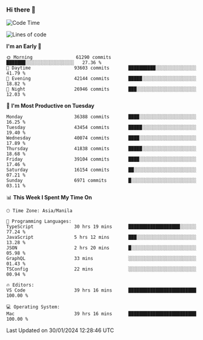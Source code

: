 ### Hi there 👋

<!--START_SECTION:waka-->
![Code Time](http://img.shields.io/badge/Code%20Time-4%2C819%20hrs%2019%20mins-blue)

![Lines of code](https://img.shields.io/badge/From%20Hello%20World%20I%27ve%20Written-105.5%20million%20lines%20of%20code-blue)

**I'm an Early 🐤** 

```text
🌞 Morning                61290 commits       ███████░░░░░░░░░░░░░░░░░░   27.36 % 
🌆 Daytime                93603 commits       ██████████░░░░░░░░░░░░░░░   41.79 % 
🌃 Evening                42144 commits       █████░░░░░░░░░░░░░░░░░░░░   18.82 % 
🌙 Night                  26946 commits       ███░░░░░░░░░░░░░░░░░░░░░░   12.03 % 
```
📅 **I'm Most Productive on Tuesday** 

```text
Monday                   36388 commits       ████░░░░░░░░░░░░░░░░░░░░░   16.25 % 
Tuesday                  43454 commits       █████░░░░░░░░░░░░░░░░░░░░   19.40 % 
Wednesday                40074 commits       ████░░░░░░░░░░░░░░░░░░░░░   17.89 % 
Thursday                 41838 commits       █████░░░░░░░░░░░░░░░░░░░░   18.68 % 
Friday                   39104 commits       ████░░░░░░░░░░░░░░░░░░░░░   17.46 % 
Saturday                 16154 commits       ██░░░░░░░░░░░░░░░░░░░░░░░   07.21 % 
Sunday                   6971 commits        █░░░░░░░░░░░░░░░░░░░░░░░░   03.11 % 
```


📊 **This Week I Spent My Time On** 

```text
🕑︎ Time Zone: Asia/Manila

💬 Programming Languages: 
TypeScript               30 hrs 19 mins      ███████████████████░░░░░░   77.24 % 
JavaScript               5 hrs 12 mins       ███░░░░░░░░░░░░░░░░░░░░░░   13.28 % 
JSON                     2 hrs 20 mins       █░░░░░░░░░░░░░░░░░░░░░░░░   05.98 % 
GraphQL                  33 mins             ░░░░░░░░░░░░░░░░░░░░░░░░░   01.43 % 
TSConfig                 22 mins             ░░░░░░░░░░░░░░░░░░░░░░░░░   00.94 % 

🔥 Editors: 
VS Code                  39 hrs 16 mins      █████████████████████████   100.00 % 

💻 Operating System: 
Mac                      39 hrs 16 mins      █████████████████████████   100.00 % 
```


 Last Updated on 30/01/2024 12:28:46 UTC
<!--END_SECTION:waka-->


<!--
**rad182/rad182** is a ✨ _special_ ✨ repository because its `README.md` (this file) appears on your GitHub profile.

Here are some ideas to get you started:

- 🔭 I’m currently working on ...
- 🌱 I’m currently learning ...
- 👯 I’m looking to collaborate on ...
- 🤔 I’m looking for help with ...
- 💬 Ask me about ...
- 📫 How to reach me: ...
- 😄 Pronouns: ...
- ⚡ Fun fact: ...
-->
